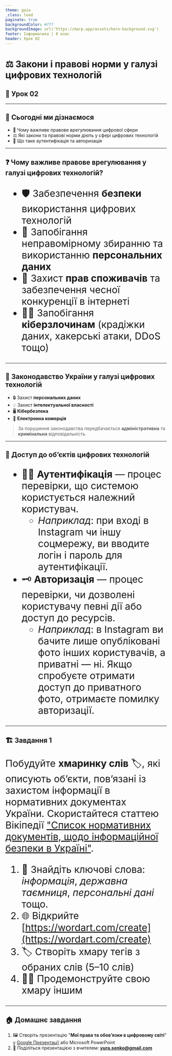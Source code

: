 ```yaml
---
theme: gaia
_class: lead
paginate: true
backgroundColor: #fff
backgroundImage: url('https://marp.app/assets/hero-background.svg')
footer: Інформатика | 8 клас
header: Урок 02
---
```


<style>
.grid-container {
  display: grid;
  grid-template-columns: 50% 50%;
  align-items: left;
}
.text-left {
  font-size: 14px;
  padding: 10px;
}
.image-center {
  max-width: 100%;
  height: auto;
  text-align: right;
  display: flex;
  align-items: center;
  justify-content: center;
}
.text-medium {
  font-size: 30px;
}
.emoji {
  font-size: 1.5em;
  vertical-align: middle;
}
</style>

# ⚖️ Закони і правові норми у галузі цифрових технологій

## 🏫 Урок **02**

---

## 🎯 Сьогодні ми дізнаємося

- 📜 Чому важливе правове врегулювання цифрової сфери
- ⚖️ Які закони та правові норми діють у сфері цифрових технологій
- 🔐 Що таке аутентифікація та авторизація

---

## ❓ Чому важливе правове врегулювання у галузі цифрових технологій?

<section class="text-medium">

- 🛡️ Забезпечення **безпеки** використання цифрових технологій
- 🚫 Запобігання неправомірному збиранню та використанню **персональних даних**
- 👥 Захист **прав споживачів** та забезпечення чесної конкуренції в інтернеті
- 🕵️‍♂️ Запобігання **кіберзлочинам** (крадіжки даних, хакерські атаки, DDoS тощо)

</section>

---

## 📜 Законодавство України у галузі цифрових технологій

- 🔒 Захист **персональних даних**
- 💡 Захист **інтелектуальної власності**
- 🖥️ **Кібербезпека**
- 🛒 **Електронна комерція**

> За порушення законодавства передбачається **адміністративна** та **кримінальна** відповідальність.

---

## 🔐 Доступ до обʼєктів цифрових технологій

<section class="text-medium">

- 🧑‍💻 **Аутентифікація** — процес перевірки, що системою користується належний користувач.
  - *Наприклад*: при вході в Instagram чи іншу соцмережу, ви вводите логін і пароль для аутентифікації.
- 🗝️ **Авторизація** — процес перевірки, чи дозволені користувачу певні дії або доступ до ресурсів.
  - *Наприклад*: в Instagram ви бачите лише опубліковані фото інших користувачів, а приватні — ні. Якщо спробуєте отримати доступ до приватного фото, отримаєте помилку авторизації.

</section>

---

## 🏗️ Завдання 1

<section class="text-medium">

Побудуйте **хмаринку слів** 🏷️, які описують обʼєкти, повʼязані із захистом інформації в нормативних документах України. Скористайтеся статтею Вікіпедії ["Список нормативних документів, щодо інформаційної безпеки в Україні"](https://uk.wikipedia.org/wiki/Список_нормативних_документів_щодо_інформаційної_безпеки_в_Україні).

1. 🔎 Знайдіть ключові слова: *інформація*, *державна таємниця*, *персональні дані* тощо.
2. 🌐 Відкрийте [https://wordart.com/create](https://wordart.com/create)
3. 🏷️ Створіть хмару тегів з обраних слів (5–10 слів)
4. 👩‍🏫 Продемонструйте свою хмару іншим

</section>

---

## 🏠 Домашнє завдання

1. 🖼️ Створіть презентацію "**Мої права та обовʼязки в цифровому світі**" у [Google Презентації](https://docs.google.com/presentation) або Microsoft PowerPoint
2. 📧 Поділіться презентацією з вчителем: **yura.senko@gmail.com**
